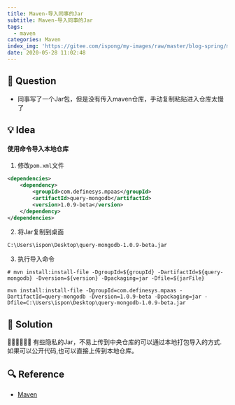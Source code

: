 ```yaml
---
title: Maven-导入同事的Jar
subtitle: Maven-导入同事的Jar
tags:
  - maven
categories: Maven
index_img: 'https://gitee.com/ispong/my-images/raw/master/blog-spring/maven/maven.png'
date: 2020-05-28 11:02:48
---
```

## 🙋 Question

- 同事写了一个Jar包，但是没有传入maven仓库，手动复制粘贴进入仓库太慢了

## 💡 Idea

#### 使用命令导入本地仓库

1. 修改`pom.xml`文件

```xml
<dependencies>
    <dependency>
    	<groupId>com.definesys.mpaas</groupId>
        <artifactId>query-mongodb</artifactId>
        <version>1.0.9-beta</version>
    </dependency>
</dependencies>
```
2. 将Jar复制到桌面

```text
C:\Users\ispon\Desktop\query-mongodb-1.0.9-beta.jar
```
3. 执行导入命令

```shell script
# mvn install:install-file -DgroupId=${groupId} -DartifactId=${query-mongodb} -Dversion=${version} -Dpackaging=jar -Dfile=${jarFile}

mvn install:install-file -DgroupId=com.definesys.mpaas -DartifactId=query-mongodb -Dversion=1.0.9-beta -Dpackaging=jar -Dfile=C:\Users\ispon\Desktop\query-mongodb-1.0.9-beta.jar
```

## 📝 Solution

🏳️‍🌈🏳️‍🌈🏳️‍🌈  有些隐私的Jar，不易上传到中央仓库的可以通过本地打包导入的方式.如果可以公开代码,也可以直接上传到本地仓库。

## 🔍 Reference

- [Maven]()
